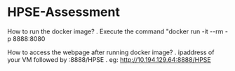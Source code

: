 # HPSE-Assessment

How to run the docker image? 
 . Execute the command "docker run -it --rm -p 8888:8080 <imageName>

How to access the webpage after running docker image? 
 . ipaddress of your VM followed by :8888/HPSE 
 . eg: http://10.194.129.64:8888/HPSE
